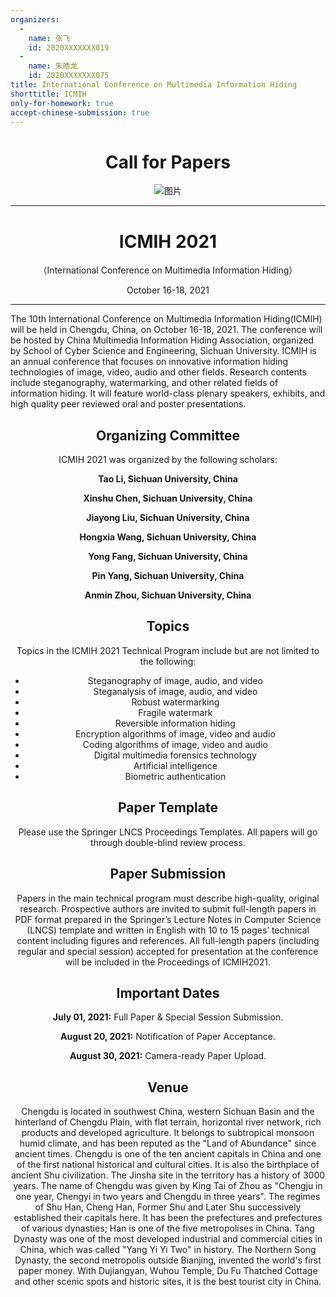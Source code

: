 ```yaml
---
organizers:
  -
    name: 张飞
    id: 2020XXXXXXX019
  -
    name: 朱皓龙
    id: 2020XXXXXXX075
title: International Conference on Multimedia Information Hiding
shorttitle: ICMIH
only-for-homework: true
accept-chinese-submission: true
---
```


<div align=center>

# Call for Papers

![图片](https://user-images.githubusercontent.com/83102809/115950697-673bd900-a50f-11eb-9178-0cece93f92e1.png)

---

# ICMIH 2021

（International Conference on Multimedia Information Hiding）

October 16-18, 2021

</div>

---

The 10th International Conference on Multimedia Information Hiding(ICMIH) will be held in Chengdu, China, on October 16-18, 2021. The conference will be hosted by China Multimedia Information Hiding Association, organized by School of Cyber Science and Engineering, Sichuan University. ICMIH is an annual conference that focuses on innovative information hiding technologies of image, video, audio and other fields. Research contents include steganography, watermarking, and other related fields of information hiding. It will feature world-class plenary speakers, exhibits, and high quality peer reviewed oral and poster presentations.
<center>

## Organizing Committee

</center>


<center>

ICMIH 2021 was organized by the following scholars:

**Tao Li, Sichuan University, China**

**Xinshu Chen, Sichuan University, China**

**Jiayong Liu, Sichuan University, China**

**Hongxia Wang, Sichuan University, China**

**Yong Fang, Sichuan University, China**

**Pin Yang, Sichuan University, China**

**Anmin Zhou, Sichuan University, China**

</center>

<center>


## Topics

</center>


<center>

Topics in the ICMIH 2021 Technical Program include but are not limited to the following:
* Steganography of image, audio, and video
* Steganalysis of image, audio, and video
* Robust watermarking
* Fragile watermark
* Reversible information hiding
* Encryption algorithms of image, video and audio
* Coding algorithms of image, video and audio
* Digital multimedia forensics technology
* Artificial intelligence
* Biometric authentication

</center>


<center>

## Paper Template

</center>


<center>

Please use the Springer LNCS Proceedings Templates. All papers will go through double-blind review process.

</center>


<center>

## Paper Submission

</center>


<center>

Papers in the main technical program must describe high-quality, original research. Prospective authors are invited to submit full-length papers in PDF format prepared in the Springer’s Lecture Notes in Computer Science (LNCS) template and written in English with 10 to 15 pages’ technical content including figures and references. All full-length papers (including regular and special session) accepted for presentation at the conference will be included in the Proceedings of ICMIH2021.

</center>


<center>

## Important Dates

</center>

<center>

**July 01, 2021:**  Full Paper & Special Session Submission.

**August 20, 2021:**  Notification of Paper Acceptance.

**August 30, 2021:**  Camera-ready Paper Upload.

</center>


<center>

## Venue

</center>

<center>

Chengdu is located in southwest China, western Sichuan Basin and the hinterland of Chengdu Plain, with flat terrain, horizontal river network, rich products and developed agriculture. It belongs to subtropical monsoon humid climate, and has been reputed as the "Land of Abundance" since ancient times. Chengdu is one of the ten ancient capitals in China and one of the first national historical and cultural cities. It is also the birthplace of ancient Shu civilization. The Jinsha site in the territory has a history of 3000 years. The name of Chengdu was given by King Tai of Zhou as "Chengju in one year, Chengyi in two years and Chengdu in three years". The regimes of Shu Han, Cheng Han, Former Shu and Later Shu successively established their capitals here. It has been the prefectures and prefectures of various dynasties; Han is one of the five metropolises in China. Tang Dynasty was one of the most developed industrial and commercial cities in China, which was called "Yang Yi Yi Two" in history. The Northern Song Dynasty, the second metropolis outside Bianjing, invented the world's first paper money. With Dujiangyan, Wuhou Temple, Du Fu Thatched Cottage and other scenic spots and historic sites, it is the best tourist city in China.

</center>


<center>
